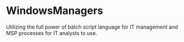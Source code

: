 # WindowsManagers
Utilizing the full power of batch script language for IT management and MSP processes for IT analysts to use.

